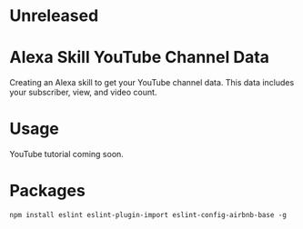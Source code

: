 # Unreleased

# Alexa Skill YouTube Channel Data
Creating an Alexa skill to get your YouTube channel data. This data includes
your subscriber, view, and video count.

# Usage
YouTube tutorial coming soon.

# Packages
`npm install eslint eslint-plugin-import eslint-config-airbnb-base -g`
